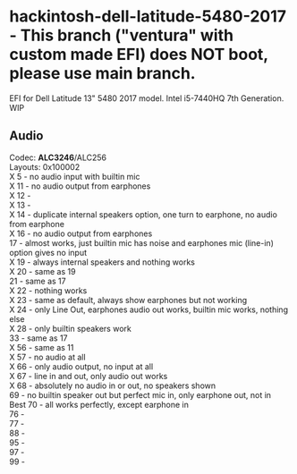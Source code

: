 # hackintosh-dell-latitude-5480-2017 - This branch ("ventura" with custom made EFI) does NOT boot, please use main branch.
EFI for Dell Latitude 13" 5480 2017 model. Intel i5-7440HQ 7th Generation. WIP

## Audio
Codec: **ALC3246**/ALC256<br>
Layouts: 0x100002<br>
X 5 - no audio input with builtin mic<br>
X 11 - no audio output from earphones<br>
X 12 - <br>
X 13 - <br>
X 14 - duplicate internal speakers option, one turn to earphone, no audio from earphone<br>
X 16 - no audio output from earphones<br>
17 - almost works, just builtin mic has noise and earphones mic (line-in) option gives no input<br>
X 19 - always internal speakers and nothing works<br>
X 20 - same as 19<br>
21 - same as 17<br>
X 22 - nothing works<br>
X 23 - same as default, always show earphones but not working<br>
X 24 - only Line Out, earphones audio out works, builtin mic works, nothing else<br>
X 28 - only builtin speakers work<br>
33 - same as 17<br>
X 56 - same as 11<br>
X 57 - no audio at all<br>
X 66 - only audio output, no input at all<br>
X 67 - line in and out, only audio out works<br>
X 68 - absolutely no audio in or out, no speakers shown<br>
69 - no builtin speaker out but perfect mic in, only earphone out, not in<br>
Best 70 - all works perfectly, except earphone in<br>
76 - <br>
77 - <br>
88 - <br>
95 - <br>
97 - <br>
99 - <br>

